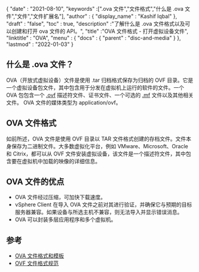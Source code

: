 {
  "date" : "2021-08-10",
  "keywords" :[".ova 文件","文件格式","什么是 .ova 文件","文件","文件扩展名"],
  "author" : {
    "display_name" : "Kashif Iqbal"
},
  "draft" : "false",
   "toc" : true,
  "description" :"了解什么是 .ova 文件格式以及可以创建和打开 ova 文件的 API。",
  "title" :"OVA 文件格式 - 打开虚拟设备文件",
  "linktitle" : "OVA",
  "menu" : {
    "docs" : {
      "parent" : "disc-and-media"
}
},
  "lastmod" : "2022-01-03"
}

## 什么是 .ova 文件？

OVA（开放式虚拟设备）文件是使用 .tar 归档格式保存为归档的 OVF 目录。它是一个虚拟设备包文件，其中包含用于分发在虚拟机上运行的软件的文件。一个 OVA 包包含一个 [.ovf](/zh/disc-and-media/ovf/) 描述符文件、证书文件、一个可选的 [.mf](/zh/programming/mf/) 文件以及其他相关文件。 OVA 文件的媒体类型为 application/ovf。

## OVA 文件格式

如前所述，OVA 文件是使用 OVF 目录以 TAR 文件格式创建的存档文件。文件本身保存为二进制文件。大多数虚拟化平台，例如 VMware、Microsoft、Oracle 和 Citrix，都可以从 OVF 文件安装虚拟设备，该文件是一个描述符文件，其中包含要在虚拟机中加载的映像的详细信息。

## OVA 文件的优点

* OVA 文件经过压缩，可加快下载速度。
* vSphere Client 在导入 OVA 文件之前对其进行验证，并确保它与预期的目标服务器兼容。如果设备与所选主机不兼容，则无法导入并显示错误消息。
* OVA 可以封装多层应用程序和多个虚拟机。

## 参考

* [OVA 文件格式和模板](https://docs.vmware.com/en/VMware-vSphere/7.0/com.vmware.vsphere.vm_admin.doc/GUID-AE61948B-C2EE-436E-BAFB-3C7209088552.html)
* [OVF 文件格式规范](https://products.conholdate.app/viewer/view/3XKCLQbwAw/open-virtualization-format-specification-dsp0243_1-1-0.pdf)

